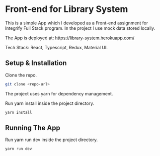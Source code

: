 # Front-end for Library System

This is a simple App which I developed as a Front-end assignment for Integrify Full Stack program. In the project I use mock data stored locally.

The App is deployed at:
https://library-system.herokuapp.com/

Tech Stack: React, Typescript, Redux, Material UI.

## Setup & Installation

Clone the repo.

```bash
git clone <repo-url>
```

The project uses yarn for dependency management.

Run yarn install inside the project directory.

```bash
yarn install
```

## Running The App

Run yarn run dev inside the project directory.

```bash
yarn run dev
```
